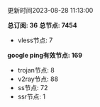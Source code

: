 更新时间2023-08-28 11:13:00

**总订阅: 36**
**总节点: 7454**
- vless节点: 7

**google ping有效节点: 169**
- trojan节点: 8
- v2ray节点: 88
- ss节点: 72
- ssr节点: 1
